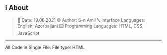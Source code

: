 ## ℹ️ About

> 📅 Date: 19.08.2021
> ©️ Author: S-n Amil
> 🔤 Interface Languages: English, Azerbaijani
> ⌨️ Programming Languages: HTML, CSS, JavaScript
<hr>

All Code in Single File. File type: HTML
